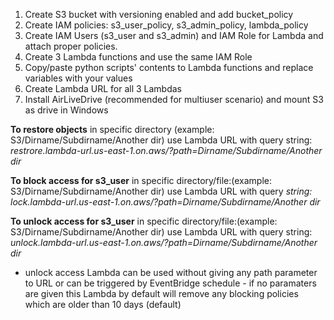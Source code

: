 1. Create S3 bucket with versioning enabled and add bucket_policy
2. Create IAM policies: s3_user_policy, s3_admin_policy, lambda_policy
3. Create IAM Users (s3_user and s3_admin) and IAM Role for Lambda and attach proper policies.
4. Create 3 Lambda functions and use the same IAM Role
5. Copy/paste python scripts' contents to Lambda functions and replace variables with your values
6. Create Lambda URL for all 3 Lambdas
7. Install AirLiveDrive (recommended for multiuser scenario) and mount S3 as drive in Windows

**To restore objects** in specific directory (example: S3/Dirname/Subdirname/Another dir) use Lambda URL with query string: _restrore.lambda-url.us-east-1.on.aws/?path=Dirname/Subdirname/Another dir_

**To block access for s3_user** in specific directory/file:(example: S3/Dirname/Subdirname/Another dir) use Lambda URL with query _string: lock.lambda-url.us-east-1.on.aws/?path=Dirname/Subdirname/Another dir_

**To unlock access for s3_user** in specific directory/file:(example: S3/Dirname/Subdirname/Another dir) use Lambda URL with query string: _unlock.lambda-url.us-east-1.on.aws/?path=Dirname/Subdirname/Another dir_
* unlock access Lambda can be used without giving any path parameter to URL or can be triggered by EventBridge schedule - if no paramaters are given this Lambda by default will remove any blocking policies which are older than 10 days (default)
